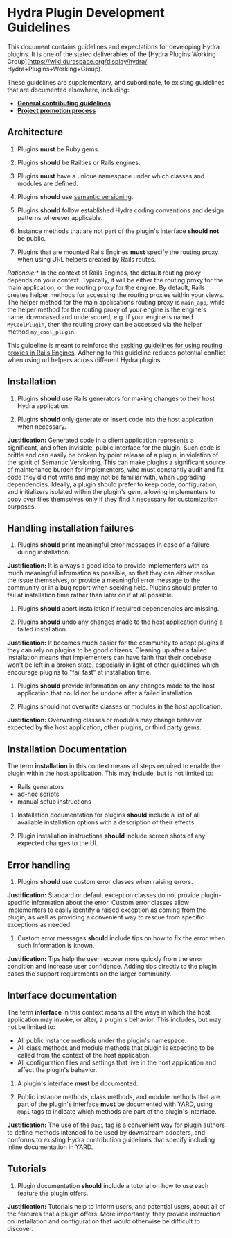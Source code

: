 # Hydra Plugin Development Guidelines

This document contains guidelines and expectations for developing Hydra plugins. It is one of the stated deliverables of the [Hydra Plugins Working Group](https://wiki.duraspace.org/display/hydra/
Hydra+Plugins+Working+Group).

These guidelines are supplementary, and subordinate, to existing guidelines that are documented elsewhere, including:
  * [**General contributing guidelines**](https://github.com/projecthydra/hydra/blob/master/CONTRIBUTING.md)
  * [**Project promotion process**](http://projecthydra-labs.github.io/promotion.html)


## Architecture

1. Plugins **must** be Ruby gems.

1. Plugins **should** be Railties or Rails engines.

1. Plugins **must** have a unique namespace under which classes and modules are defined.

1. Plugins **should** use [semantic versioning](http://semver.org).

1. Plugins **should** follow established Hydra coding conventions and design patterns wherever applicable.

1. Instance methods that are not part of the plugin's interface **should not** be public.

1. Plugins that are mounted Rails Engines **must** specify the routing proxy when using URL helpers created by Rails routes.

  *Rationale:** In the context of Rails Engines, the default routing proxy depends on your context. Typically, it will be either the routing proxy for the main application, or the routing proxy for the engine. By default, Rails creates helper methods for accessing the routing proxies within your views. The helper method for the main applications routing proxy is `main_app`, while the helper method for the routing proxy of your engine is the engine's name, downcased and underscored, e.g. if your engine is named `MyCoolPlugin`, then the routing proxy can be accessed via the helper method `my_cool_plugin`.

  This guideline is meant to reinforce the [exsiting guidelines for using routing proxies in Rails Engines](http://edgeguides.rubyonrails.org/engines.html#routes). Adhering to this guideline reduces potential conflict when using url helpers across different Hydra plugins.

## Installation

1. Plugins **should** use Rails generators for making changes to their host Hydra application.

1. Plugins **should** only generate or insert code into the host application when necessary.

  **Justification:** Generated code in a client application represents a significant, and often invisible, public interface for the plugin. Such code is brittle and can easily be broken by point release of a plugin, in violation of the spirit of Semantic Versioning. This can make plugins a significant source of maintenance burden for implementers, who must constantly audit and fix code they did not write and may not be familiar with, when upgrading dependencies. Ideally, a plugin should prefer to keep code, configuration, and initializers isolated within the plugin's gem, allowing implementers to copy over files themselves only if they find it necessary for customization purposes.

## Handling installation failures

1. Plugins **should** print meaningful error messages in case of a failure during installation.

  **Justification:** It is always a good idea to provide implementers with as much meaningful information as possible, so that they can either resolve the issue themselves, or provide a meaningful error message to the community or in a bug report when seeking help. Plugins should prefer to fail at installation time rather than later on if at all possible.

1. Plugins **should** abort installation if required dependencies are missing.

1. Plugins **should** undo any changes made to the host application during a failed installation.

  **Justification:** It becomes much easier for the community to adopt plugins if they can rely on plugins to be good citizens. Cleaning up after a failed installation means that implementers can have faith that their codebase won't be left in a broken state, especially in light of other guidelines which encourage plugins to "fail fast" at installation time.

1. Plugins **should** provide information on any changes made to the host application that could not be undone after a failed installation.

1. Plugins should not overwrite classes or modules in the host application.

  **Justification:** Overwriting classes or modules may change behavior expected by the host application, other plugins, or third party gems.

## Installation Documentation

The term **installation** in this context means all steps required to enable the plugin within the host application. This may include, but is not limited to:
  * Rails generators
  * ad-hoc scripts
  * manual setup instructions

1. Installation documentation for plugins **should** include a list of all available installation options with a description of their effects.

1. Plugin installation instructions **should** include screen shots of any expected changes to the UI.

## Error handling

1. Plugins **should** use custom error classes when raising errors.

  **Justification:** Standard or default exception classes do not provide plugin-specific information about the error. Custom error classes allow implementers to easily identify a raised exception as coming from the plugin, as well as providing a convenient way to rescue from specific exceptions as needed.

1. Custom error messages **should** include tips on how to fix the error when such information is known.

  **Justification:** Tips help the user recover more quickly from the error condition and increase user confidence. Adding tips directly to the plugin eases the support requirements on the larger community.

## Interface documentation

The term **interface** in this context means all the ways in which the host application may invoke, or alter, a plugin's behavior. This includes, but may not be limited to:
  * All public instance methods under the plugin's namespace.
  * All class methods and module methods that plugin is expecting to be called from the context of the host application.
  * All configuration files and settings that live in the host application and affect the plugin's behavior.

1. A plugin's interface **must** be documented.

1. Public instance methods, class methods, and module methods that are part of the plugin's interface **must** be documented with YARD, using `@api` tags to indicate which methods are part of the plugin's interface.

  **Justification:** The use of the `@api` tag is a convenient way for plugin authors to define methods intended to be used by downstream adopters, and conforms to existing Hydra contribution guidelines that specify including inline documentation in YARD.

## Tutorials

1. Plugin documentation **should** include a tutorial on how to use each feature the plugin offers.

  **Justification:** Tutorials help to inform users, and potential users, about all of the features that a plugin offers. More importantly, they provide instruction on installation and configuration that would otherwise be difficult to discover.
